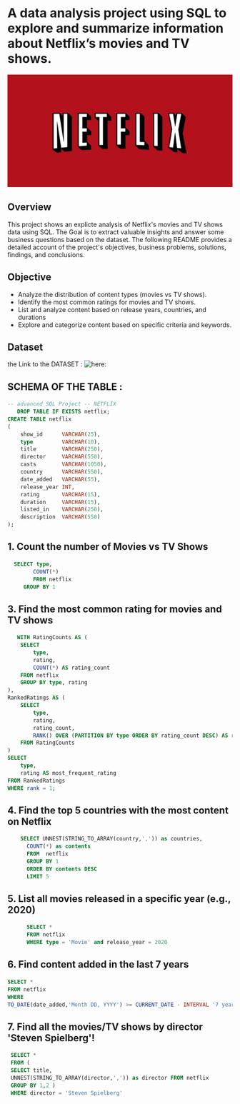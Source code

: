 # A data analysis project using SQL to explore and summarize information about Netflix’s movies and TV shows.
![Netflixbild](https://github.com/freemandjomo/Netflix_sql_project/blob/main/netflix_bild.jpg)
## Overview  
This project shows an explicte analysis of Netflix's movies and TV shows data using SQL. The Goal is to extract valuable insights and answer some business questions based on the dataset. The following README provides a detailed account of the project's objectives, business problems, solutions, findings, and conclusions.


## Objective
- Analyze the distribution of content types (movies vs TV shows).
- Identify the most common ratings for movies and TV shows.
- List and analyze content based on release years, countries, and durations
- Explore and categorize content based on specific criteria and keywords.

## Dataset
the Link to the DATASET : ![here:](https://www.kaggle.com/datasets/shivamb/netflix-shows?resource=download) 
## SCHEMA OF THE TABLE :
```sql
-- advanced SQL Project -- NETFLIX 
   DROP TABLE IF EXISTS netflix;
CREATE TABLE netflix
(
    show_id      VARCHAR(25),
    type         VARCHAR(10),
    title        VARCHAR(250),
    director     VARCHAR(550),
    casts        VARCHAR(1050),
    country      VARCHAR(550),
    date_added   VARCHAR(55),
    release_year INT,
    rating       VARCHAR(15),
    duration     VARCHAR(15),
    listed_in    VARCHAR(250),
    description  VARCHAR(550)
);
``` 
## 1. Count the number of Movies vs TV Shows
```sql 
  SELECT type,   
	    COUNT(*) 
	    FROM netflix 
	 GROUP BY 1
```
## 3. Find the most common rating for movies and TV shows

```sql 
   WITH RatingCounts AS (
    SELECT 
        type,
        rating,
        COUNT(*) AS rating_count
    FROM netflix
    GROUP BY type, rating
),
RankedRatings AS (
    SELECT 
        type,
        rating,
        rating_count,
        RANK() OVER (PARTITION BY type ORDER BY rating_count DESC) AS rank
    FROM RatingCounts
)
SELECT 
    type,
    rating AS most_frequent_rating
FROM RankedRatings
WHERE rank = 1;
```
## 4. Find the top 5 countries with the most content on Netflix
```sql
    SELECT UNNEST(STRING_TO_ARRAY(country,',')) as countries, 
	  COUNT(*) as contents    
	  FROM  netflix
	  GROUP BY 1
	  ORDER BY contents DESC
	  LIMIT 5
 ```  
## 5. List all movies released in a specific year (e.g., 2020)
   ```sql
         SELECT * 
	     FROM netflix
	     WHERE type = 'Movie' and release_year = 2020
   ```
## 6. Find content added in the last 7 years
```sql
SELECT * 
FROM netflix 
WHERE 
TO_DATE(date_added,'Month DD, YYYY') >= CURRENT_DATE - INTERVAL '7 years'
```	   
## 7. Find all the movies/TV shows by director 'Steven Spielberg'!
```sql
 SELECT * 
 FROM (
 SELECT title,
 UNNEST(STRING_TO_ARRAY(director,',')) as director FROM netflix
 GROUP BY 1,2 )  
 WHERE director = 'Steven Spielberg'
``` 
